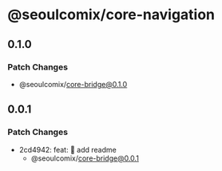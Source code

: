 # @seoulcomix/core-navigation

## 0.1.0

### Patch Changes

- @seoulcomix/core-bridge@0.1.0

## 0.0.1

### Patch Changes

- 2cd4942: feat: 🎸 add readme
  - @seoulcomix/core-bridge@0.0.1
